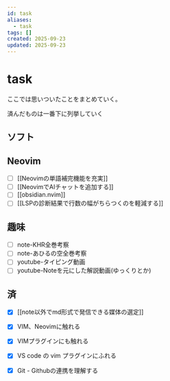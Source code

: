 ```yaml
---
id: task
aliases:
  - task
tags: []
created: 2025-09-23
updated: 2025-09-23
---
```


# task
ここでは思いついたことをまとめていく。

済んだものは一番下に列挙していく

## ソフト

## Neovim
- [ ] [[Neovimの単語補完機能を充実]]
- [ ] [[NeovimでAIチャットを追加する]]
- [ ] [[obsidian.nvim]]
- [ ] [[LSPの診断結果で行数の幅がちらつくのを軽減する]]

## 趣味
- [ ] note-KHR全巻考察
- [ ] note-あひるの空全巻考察
- [ ] youtube-タイピング動画
- [ ] youtube-Noteを元にした解説動画(ゆっくりとか) 
 
 ## 済
- [x] [[note以外でmd形式で発信できる媒体の選定]]

- [x] VIM、Neovimに触れる
- [x] VIMプラグインにも触れる
- [x] VS code の vim プラグインにふれる
- [x] Git - Githubの連携を理解する
